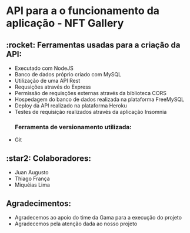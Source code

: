 
<h1>API para a o funcionamento da aplicação - NFT Gallery</h1>
<h2> :rocket: Ferramentas usadas para a criação da API:</h2>
<ul>
    <li>Executado com NodeJS</li>
    <li>Banco de dados próprio criado com MySQL</li>
    <li>Utilização de uma API Rest</li>
    <li>Requsições através do Express</li>
    <li>Permissão de requisções externas através da biblioteca CORS</li>
    <li>Hospedagem do banco de dados realizada na plataforma FreeMySQL</li>
    <li>Deploy da API realizado na plataforma Heroku</li>
    <li>Testes de requisição realizados através da aplicação Insomnia</li>
    <h3>Ferramenta de versionamento utilizada:</h3>
    <li>Git</li>
</ul>
<h2> :star2: Colaboradores:</h2>
<ul>
    <li>Juan Augusto</li>
    <li>Thiago França</li>
    <li>Miquéias Lima</li>
</ul>
<h2>Agradecimentos:</h2>
<ul>
    <li>Agradecemos ao apoio do time da Gama para a execução do projeto</li>
    <li>Agradecemos pela atenção dada ao nosso projeto</li>
</ul>

